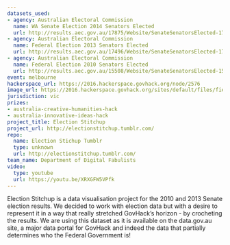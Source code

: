 ```yaml
---
datasets_used:
- agency: Australian Electoral Commission
  name: WA Senate Election 2014 Senators Elected
  url: http://results.aec.gov.au/17875/Website/SenateSenatorsElected-17875-WA.htm
- agency: Australian Electoral Commission
  name: Federal Election 2013 Senators Elected
  url: http://results.aec.gov.au/17496/Website/SenateSenatorsElected-17496-NAT.htm
- agency: Australian Electoral Commission
  name: Federal Election 2010 Senators Elected
  url: http://results.aec.gov.au/15508/Website/SenateSenatorsElected-15508-NAT.htm
event: melbourne
hackerspace_url: https://2016.hackerspace.govhack.org/node/2576
image_url: https://2016.hackerspace.govhack.org/sites/default/files/field/image/tumblr_ob5qocyyu01vbmldso1_1280.jpg
jurisdiction: vic
prizes:
- australia-creative-humanities-hack
- australia-innovative-ideas-hack
project_title: Election Stitchup
project_url: http://electionstitchup.tumblr.com/
repo:
  name: Election Stichup Tumblr
  type: unknown
  url: http://electionstitchup.tumblr.com/
team_name: Department of Digital Fabulists
video:
  type: youtube
  url: https://youtu.be/XRXGFW5VPfk
---
```


Election Stitchup is a data visualisation project for the 2010 and 2013 Senate election results. We decided to work with election data but with a desire to represent it in a way that really stretched GovHack’s horizon - by crocheting the results.
We are using this dataset as it is available on the data.gov.au site, a major data portal for GovHack and indeed the data that partially determines who the Federal Government is!